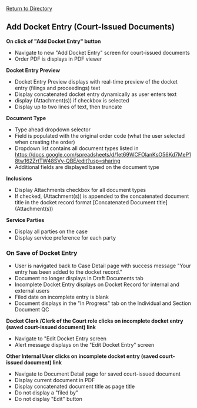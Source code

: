 [Return to Directory](./README.md)

## Add Docket Entry (Court-Issued Documents)
**On click of "Add Docket Entry" button**

* Navigate to new "Add Docket Entry" screen for court-issued documents
* Order PDF is displays in PDF viewer

**Docket Entry Preview**
* Docket Entry Preview displays with real-time preview of the docket entry (filings and proceedings) text
* Display concatenated docket entry dynamically as user enters text
* display (Attachment(s)) if checkbox is selected
* Display up to two lines of text, then truncate

**Document Type**
* Type ahead dropdown selector
* Field is populated with the original order code (what the user selected when creating the order)
* Dropdown list contains all document types listed in https://docs.google.com/spreadsheets/d/1et69WCFOlanKsO56Kd7MeP18tw162ZrtTW48SVy-QBE/edit?usp=sharing
* Additional fields are displayed based on the document type

**Inclusions**
* Display Attachments checkbox for all document types
* If checked, (Attachment(s)) is appended to the concatenated document title in the docket record
format [Concatenated Document title] (Attachment(s))

**Service Parties**
* Display all parties on the case
* Display service preference for each party

### On Save of Docket Entry
* User is navigated back to Case Detail page with success message "Your entry has been added to the docket record."
* Document no longer displays in Draft Documents tab
* Incomplete Docket Entry displays on Docket Record for internal and external users
* Filed date on incomplete entry is blank
* Document displays in the "In Progress" tab on the Individual and Section Document QC

**Docket Clerk /Clerk of the Court role clicks on incomplete docket entry (saved court-issued document) link**
* Navigate to "Edit Docket Entry screen
* Alert message displays on the "Edit Docket Entry" screen

**Other Internal User clicks on incomplete docket entry (saved court-issued document) link**
* Navigate to Document Detail page for saved court-issued document
* Display current document in PDF
* Display concatenated document title as page title
* Do not display a "filed by"
* Do not display "Edit" button

